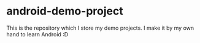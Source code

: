 # android-demo-project
This is the repository which I store my demo projects. I make it by my own hand to learn Android :D

